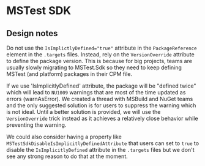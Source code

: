 ﻿# MSTest SDK

## Design notes

Do not use the `IsImplictlyDefined="true"` attribute in the `PackageReference` element in the `.targets` files. Instead,
rely on the `VersionOverride` attribute to define the package version. This is because for big projects, teams are usually
slowly migrating to MSTest.Sdk so they need to keep defining MSTest (and platform) packages in their CPM file.

If we use 'IsImplicitlyDefined' attribute, the package will be "defined twice" which will lead to `NU1009` warnings that
are most of the time updated as errors (warnAsError). We created a thread with MSBuild and NuGet teams and the only suggested
solution is for users to suppress the warning which is not ideal. Until a better solution is provided, we will use the
`VersionOverride` trick instead as it achieves a relatively close behavior while preventing the warning.

We could also consider having a property like `MSTestSdkDisableIsImplicitlyDefinedAttribute` that users can set to `true` to
disable the `IsImplicitlyDefined` attribute in the `.targets` files but we don't see any strong reason to do that at the moment.

